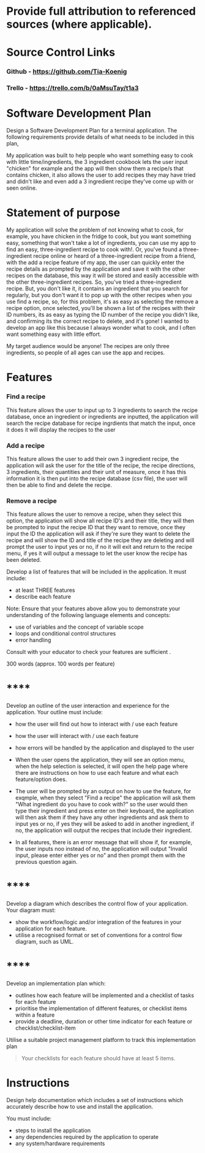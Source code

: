 # **Provide full attribution to referenced sources (where applicable).**

# **Source Control Links**

### **Github** - https://github.com/Tia-Koenig
### **Trello** - https://trello.com/b/0aMsuTay/t1a3

# **Software Development Plan**
Design a Software Development Plan for a terminal application. The following requirements provide details of what needs to be included in this plan,

My application was built to help people who want something easy to cook with little time/ingredients, the 3 ingredient cookbook lets the user input "chicken" for example and the app will then show them a recipe/s that contains chicken, it also allows the user to add recipes they may have tried and didn't like and even add a 3 ingredient recipe they've come up with or seen online. 

# **Statement of purpose**

My application will solve the problem of not knowing what to cook, for example, you have chicken in the fridge to cook, but you want something easy, something that won't take a lot of ingredients, you can use my app to find an easy, three-ingredient recipe to cook with!.
Or, you've found a three-ingredient recipe online or heard of a three-ingredient recipe from a friend, with the add a recipe feature of my app, the user can quickly enter the recipe details as prompted by the application and save it with the other recipes on the database, this way it will be stored and easily accessible with the other three-ingredient recipes. 
So, you've tried a three-ingredient recipe. But, you don't like it, it contains an ingredient that you search for regularly, but you don't want it to pop up with the other recipes when you use find a recipe, so, for this problem, it's as easy as selecting the remove a recipe option, once selected, you'll be shown a list of the recipes with their ID numbers, its as easy as typing the ID number of the recipe you didn't like, and confirming its the correct recipe to delete, and it's gone!
I wanted to develop an app like this because I always wonder what to cook, and I often want something easy with little effort.

My target audience would be anyone! The recipes are only three ingredients, so people of all ages can use the app and recipes.

# **Features**
### **Find a recipe**
This feature allows the user to input up to 3 ingredients to search the recipe database, once an ingredient or ingredients are inputted, the application will search the recipe database for recipe ingrdients that match the input, once it does it will display the recipes to the user
### **Add a recipe**
This feature allows the user to add their own 3 ingredient recipe, the application will ask the user for the title of the recipe, the recipe directions, 3 ingredients, their quantities and their unit of measure, once it has this information it is then put into the recipe database (csv file), the user will then be able to find and delete the recipe.
### **Remove a recipe**
This feature allows the user to remove a recipe, when they select this option, the application will show all recipe ID's and their title, they will then be prompted to input the recipe ID that they want to remove, once they input the ID the application will ask if they're sure they want to delete the recipe and will show the ID and title of the recipe they are deleting and will prompt the user to input yes or no, if no it will exit and return to the recipe menu, if yes it will output a message to let the user know the recipe has been deleted.


Develop a list of features that will be included in the application. It must include:
- at least THREE features
- describe each feature

Note: Ensure that your features above allow you to demonstrate your understanding of the following language elements and concepts:
- use of variables and the concept of variable scope
- loops and conditional control structures
- error handling

Consult with your educator to check your features are sufficient .	

300 words (approx. 100 words per feature)

# ****
Develop an outline of the user interaction and experience for the application.
Your outline must include:
- how the user will find out how to interact with / use each feature
- how the user will interact with / use each feature
- how errors will be handled by the application and displayed to the user

- When the user opens the application, they will see an option menu, when the help selection is selected, it will open the help page where there are instructions on how to use each feature and what each feature/option does.
- The user will be prompted by an output on how to use the feature, for exqmple, when they select "Find a recipe" the application will ask them "What ingredient do you have to cook with?" so the user would then type their ingredient and press enter on their keyboard, the application will then ask them if they have any other ingredients and ask them to input yes or no, if yes they will be asked to add in another ingredient, if no, the application will output the recipes that include their ingredient.
- In all features, there is an error message that will show if, for example, the user inputs noo instead of no, the application will output "Invalid input, please enter either yes or no" and then prompt them with the previous question again.


# ****
Develop a diagram which describes the control flow of your application. Your diagram must:
- show the workflow/logic and/or integration of the features in your application for each feature.
- utilise a recognised format or set of conventions for a control flow diagram, such as UML.

# ****
Develop an implementation plan which:
- outlines how each feature will be implemented and a checklist of tasks for each feature
- prioritise the implementation of different features, or checklist items within a feature
- provide a deadline, duration or other time indicator for each feature or checklist/checklist-item

Utilise a suitable project management platform to track this implementation plan

> Your checklists for each feature should have at least 5 items.

# **Instructions**
Design help documentation which includes a set of instructions which accurately describe how to use and install the application.

You must include:
- steps to install the application
- any dependencies required by the application to operate
- any system/hardware requirements
